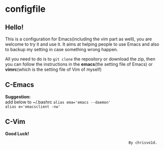 configfile
==========

## Hello!

This is a configuration for Emacs(including the vim part as well), you are welcome to try it and use it. It aims at helping people to use Emacs and also to backup my setting in case something wrong happen.

All you need to do is to `git clone` the repository or download the zip, then you can follow the instructions in the **emacs**(the setting file of Emacs) or **vimrc**(which is the setting file of Vim of myself)

## C-Emacs

**Suggestion:**    
add below to ~/.bashrc
 `alias ema='emacs --daemon' `      
 `alias e='emacsclient -nw' `

## C-Vim

**Good Luck!**     


                                                            By chrisvo1d.
